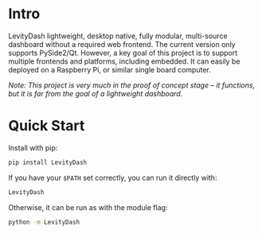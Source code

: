 # Intro <!-- {docsify-ignore} -->

LevityDash lightweight, desktop native, fully modular, multi-source dashboard without a required web frontend. The current version only supports PySide2/Qt. However, a key goal of this project is to support multiple frontends and
platforms, including embedded. It can easily be deployed on a Raspberry Pi, or similar single board computer.

*Note: This project is very much in the proof of concept stage – it functions, but it is far from the goal of a lightweight dashboard.*

# Quick Start <!-- {docsify-ignore} -->

Install with pip:

```bash
pip install LevityDash
```

If you have your `$PATH` set correctly, you can run it directly with:

```bash
LevityDash
```

Otherwise, it can be run as with the module flag:

```bash
python -m LevityDash
```